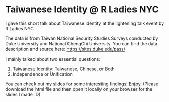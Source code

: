 # Taiwanese Identity @ R Ladies NYC

I gave this short talk about Taiwanese identity at the lightening talk event by R Ladies NYC.

The data is from Taiwan National Security Studies Surveys conducted by Duke University and National ChengChi University. You can find the data description and source here: https://sites.duke.edu/pass/

I mainly talked about two essential questions:
1. Taiwanese Identity: Taiwanese, Chinese, or Both
2. Independence or Unification

You can check out my slides for some interesting findings! Enjoy.
(Please download the html file and then open it locally on your browser for the slides I made :D)
